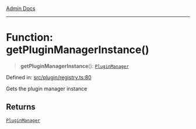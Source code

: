 [Admin Docs](/)

***

# Function: getPluginManagerInstance()

> **getPluginManagerInstance**(): [`PluginManager`](../../classes/PluginManager.md)

Defined in: [src/plugin/registry.ts:80](https://github.com/gautam-divyanshu/talawa-api/blob/84910820371ade6fdca33545b3a0fc1e929731b2/src/plugin/registry.ts#L80)

Gets the plugin manager instance

## Returns

[`PluginManager`](../../classes/PluginManager.md)
